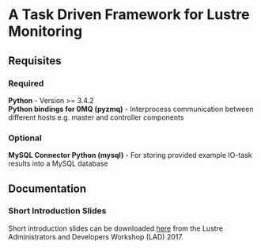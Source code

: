 # A Task Driven Framework for Lustre Monitoring 

## Requisites

### Required
**Python** - Version >= 3.4.2  
**Python bindings for 0MQ (pyzmq)** - Interprocess communication between different hosts e.g. master and controller components  

### Optional
**MySQL Connector Python (mysql)** - For storing provided example IO-task results into a MySQL database

## Documentation

### Short Introduction Slides
Short introduction slides can be downloaded [here](https://www.eofs.eu/_media/events/lad17/05_gabriele_iannetti_task_driven_framework_for_lustre_monitoring.pdf) from the Lustre Administrators and Developers Workshop (LAD) 2017.
